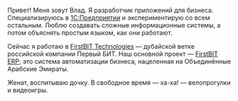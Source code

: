 ﻿Привет! Меня зовут Влад. Я разработчик приложений для бизнеса. Специализируюсь в [1С:Предприятии](http://v8.1c.ru/overview/Platform.htm) и экспериментирую со всем остальным. Люблю создавать сложные информационные системы, а потом объяснять простым языком, как они работают.

Сейчас я работаю в [FirstBIT Technologies](https://firstbit.ae) — дубайской ветке российской компании Первый БИТ. Наш основной проект — [FirstBIT ERP](https://firstbit.ae/products/erp-dubai/financial_management/); это система автоматизации бизнеса, нацеленная на Объединённые Арабские Эмираты.

Женат, воспитываю дочку. В свободное время — ха-ха! — велопрогулки и видеоигры.
